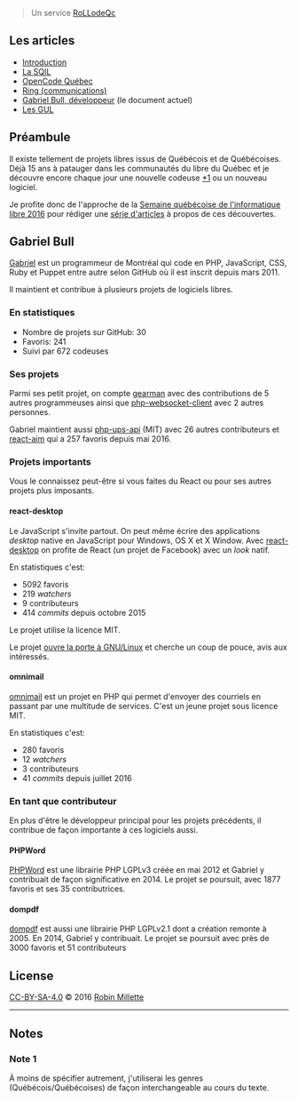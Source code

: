 > Un service [RoLLodeQc][]

## Les articles
* [Introduction][snapshot-rollodeqc-1]
* [La SQIL][snapshot-rollodeqc-2]
* [OpenCode Québec][snapshot-rollodeqc-3]
* [Ring (communications)][snapshot-rollodeqc-4]
* [Gabriel Bull, développeur][snapshot-rollodeqc-5] (le document actuel)
* [Les GUL][snapshot-rollodeqc-6]

## Préambule
Il existe tellement de projets libres issus de Québécois et de Québécoises.
Déjà 15 ans à patauger dans les communautés du libre du Québec et
je découvre encore chaque jour une nouvelle codeuse [*1][] ou un nouveau logiciel.

Je profite donc de l'approche de la
[Semaine québécoise de l'informatique libre 2016][SQIL] pour rédiger
une [série d'articles](.) à propos de ces découvertes.

## Gabriel Bull
[Gabriel][gabrielbull] est un programmeur de Montréal qui code
en PHP, JavaScript, CSS, Ruby et Puppet entre autre selon GitHub
où il est inscrit depuis mars 2011.

Il maintient et contribue à plusieurs projets de logiciels libres.

### En statistiques
* Nombre de projets sur GitHub: 30
* Favoris: 241
* Suivi par 672 codeuses

### Ses projets
Parmi ses petit projet, on compte [gearman][] avec des contributions
de 5 autres programmeuses ainsi que [php-websocket-client][] avec
2 autres personnes.

Gabriel maintient aussi [php-ups-api][] (MIT) avec 26 autres contributeurs
et [react-aim][] qui a 257 favoris depuis mai 2016.

### Projets importants
Vous le connaissez peut-être si vous faites du React ou pour ses
autres projets plus imposants.

#### react-desktop
Le JavaScript s'invite partout. On peut même écrire des applications
*desktop* native en JavaScript pour Windows, OS X et X Window. Avec
[react-desktop][] on profite de React (un projet de Facebook) avec
un *look* natif.

En statistiques c'est:

* 5092 favoris
* 219 *watchers*
* 9 contributeurs
* 414 *commits* depuis octobre 2015

Le projet utilise la licence MIT.

Le projet [ouvre la porte à GNU/Linux][react-desktop-47] et cherche
un coup de pouce, avis aux intéressés.

#### omnimail
[omnimail][] est un projet en PHP qui permet d'envoyer des courriels
en passant par une multitude de services. C'est un jeune projet sous
licence MIT.

En statistiques c'est:

* 280 favoris
* 12 *watchers*
* 3 contributeurs
* 41 *commits* depuis juillet 2016

### En tant que contributeur
En plus d'être le développeur principal pour les projets précédents,
il contribue de façon importante à ces logiciels aussi.

#### PHPWord
[PHPWord][] est une librairie PHP LGPLv3 créée en mai 2012 et Gabriel
y contribuait de façon significative en 2014. Le projet se poursuit,
avec 1877 favoris et ses 35 contributrices.

#### dompdf
[dompdf][] est aussi une librairie PHP LGPLv2.1 dont a création
remonte à 2005. En 2014, Gabriel y contribuait. Le projet se poursuit
avec près de 3000 favoris et 51 contributeurs

## License
[CC-BY-SA-4.0][] © 2016 [Robin Millette][]

------

## Notes
### Note 1
À moins de spécifier autrement, j'utiliserai les genres (Québécois/Québécoises)
de façon interchangeable au cours du texte.

[*1]: #note-1
[SQIL]: <http://2016.sqil.info/>
[CC-BY-SA-4.0]: /cc-by-sa
[Robin Millette]: <http://robin.millette.info/>
[react-desktop]: <https://github.com/gabrielbull/react-desktop>
[gabrielbull]: <https://github.com/gabrielbull>
[omnimail]: <https://github.com/gabrielbull/omnimail>
[GabrielBullT sur twitter]: <https://twitter.com/GabrielBullT>
[snapshot-rollodeqc-1]: /snapshot-rollodeqc-1
[snapshot-rollodeqc-2]: /snapshot-rollodeqc-2
[snapshot-rollodeqc-3]: /snapshot-rollodeqc-3
[snapshot-rollodeqc-4]: /snapshot-rollodeqc-4
[snapshot-rollodeqc-5]: /snapshot-rollodeqc-5
[gearman]: <https://github.com/gabrielbull/gearman>
[php-websocket-client]: <https://github.com/gabrielbull/php-websocket-client>
[php-ups-api]: <https://github.com/gabrielbull/php-ups-api>
[react-aim]: <https://github.com/gabrielbull/react-aim>
[PHPWord]: <https://github.com/PHPOffice/PHPWord>
[dompdf]: <https://github.com/dompdf/dompdf>
[RoLLodeQc]: <http://www.rollodeqc.com/>
[react-desktop-47]: <https://github.com/gabrielbull/react-desktop/issues/47>
[snapshot-rollodeqc-6]: /snapshot-rollodeqc-6
